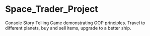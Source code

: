 # Space_Trader_Project
Console Story Telling Game demonstrating OOP principles. Travel to different planets, buy and sell items, upgrade to a better ship.
